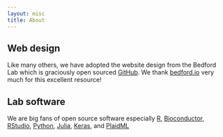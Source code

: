 ```yaml
---
layout: misc
title: About
---
```


## Web design

Like many others, we have adopted the website design from the Bedford Lab which is graciously open sourced [GitHub](https://github.com/blab).  We thank [bedford.io](http://bedford.io) very much for this excellent resource! 

## Lab software

We are big fans of open source software especially [R](https://www.r-project.org/), [Bioconductor](https://www.bioconductor.org/),  [RStudio](https://www.rstudio.com/), 
[Python](https://www.python.org/), [Julia](https://julialang.org/), [Keras](https://keras.io/), and [PlaidML](https://plaidml.readthedocs.io/en/latest/)



